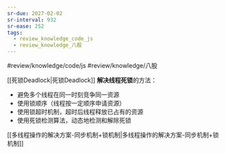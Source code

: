 ```yaml
---
sr-due: 2027-02-02
sr-interval: 932
sr-ease: 252
tags:
  - review_knowledge_code_js
  - review_knowledge_八股
---
```


#review/knowledge/code/js #review/knowledge/八股 

[[死锁Deadlock|死锁Deadlock]]
**解决线程死锁**的方法：
- 避免多个线程在同一时刻竞争同一资源
- 使用锁顺序（线程按一定顺序申请资源）
- 使用锁超时机制，超时后线程释放已占有的资源
- 使用死锁检测算法，动态地检测和解除死锁

[[多线程操作的解决方案-同步机制+锁机制|多线程操作的解决方案-同步机制+锁机制]]